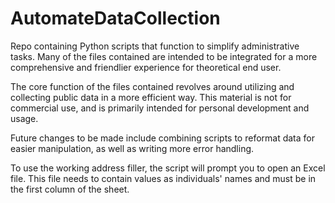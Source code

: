 # AutomateDataCollection
 Repo containing Python scripts that function to simplify administrative tasks. Many of the files contained are intended to be integrated for a more comprehensive and friendlier experience for theoretical end user.

The core function of the files contained revolves around utilizing and collecting public data in a more efficient way. This material is not for commercial use, and is primarily intended for personal development and usage.

Future changes to be made include combining scripts to reformat data for easier manipulation, as well as writing more error handling. 

To use the working address filler, the script will prompt you to open an Excel file. This file needs to contain values as individuals' names and must be in the first column of the sheet.